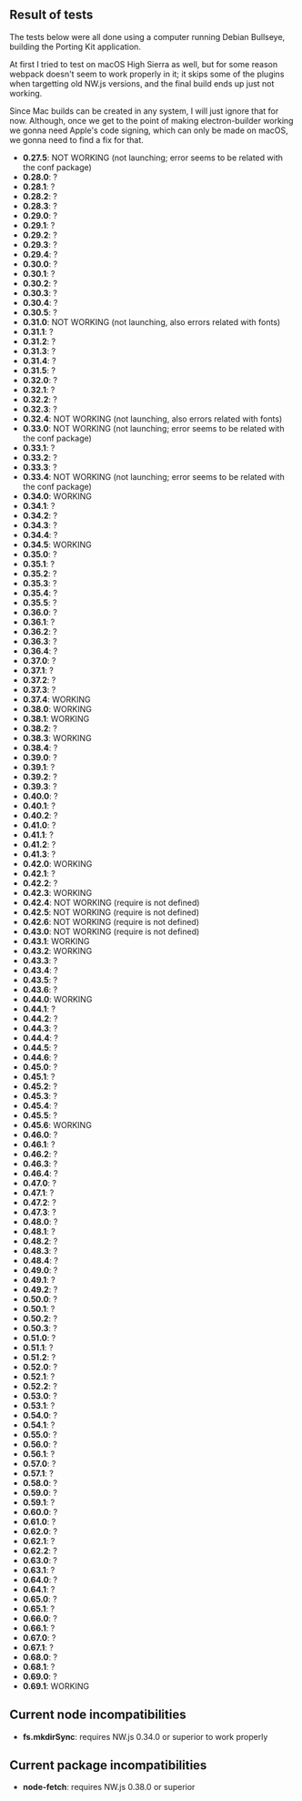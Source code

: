 
## Result of tests
The tests below were all done using a computer running Debian Bullseye, building the Porting Kit application.

At first I tried to test on macOS High Sierra as well, but for some reason webpack doesn't seem to work properly in it; it skips some of the plugins when targetting old NW.js versions, and the final build ends up just not working.

Since Mac builds can be created in any system, I will just ignore that for now. Although, once we get to the point of making electron-builder working we gonna need Apple's code signing, which can only be made on macOS, we gonna need to find a fix for that.

- **0.27.5**: NOT WORKING (not launching; error seems to be related with the conf package)
- **0.28.0**: ?
- **0.28.1**: ?
- **0.28.2**: ?
- **0.28.3**: ?
- **0.29.0**: ?
- **0.29.1**: ?
- **0.29.2**: ?
- **0.29.3**: ?
- **0.29.4**: ?
- **0.30.0**: ?
- **0.30.1**: ?
- **0.30.2**: ?
- **0.30.3**: ?
- **0.30.4**: ?
- **0.30.5**: ?
- **0.31.0**: NOT WORKING (not launching, also errors related with fonts)
- **0.31.1**: ?
- **0.31.2**: ?
- **0.31.3**: ?
- **0.31.4**: ?
- **0.31.5**: ?
- **0.32.0**: ?
- **0.32.1**: ?
- **0.32.2**: ?
- **0.32.3**: ?
- **0.32.4**: NOT WORKING (not launching, also errors related with fonts)
- **0.33.0**: NOT WORKING (not launching; error seems to be related with the conf package)
- **0.33.1**: ?
- **0.33.2**: ?
- **0.33.3**: ?
- **0.33.4**: NOT WORKING (not launching; error seems to be related with the conf package)
- **0.34.0**: WORKING
- **0.34.1**: ?
- **0.34.2**: ?
- **0.34.3**: ?
- **0.34.4**: ?
- **0.34.5**: WORKING
- **0.35.0**: ?
- **0.35.1**: ?
- **0.35.2**: ?
- **0.35.3**: ?
- **0.35.4**: ?
- **0.35.5**: ?
- **0.36.0**: ?
- **0.36.1**: ?
- **0.36.2**: ?
- **0.36.3**: ?
- **0.36.4**: ?
- **0.37.0**: ?
- **0.37.1**: ?
- **0.37.2**: ?
- **0.37.3**: ?
- **0.37.4**: WORKING
- **0.38.0**: WORKING
- **0.38.1**: WORKING
- **0.38.2**: ?
- **0.38.3**: WORKING
- **0.38.4**: ?
- **0.39.0**: ?
- **0.39.1**: ?
- **0.39.2**: ?
- **0.39.3**: ?
- **0.40.0**: ?
- **0.40.1**: ?
- **0.40.2**: ?
- **0.41.0**: ?
- **0.41.1**: ?
- **0.41.2**: ?
- **0.41.3**: ?
- **0.42.0**: WORKING
- **0.42.1**: ?
- **0.42.2**: ?
- **0.42.3**: WORKING
- **0.42.4**: NOT WORKING (require is not defined)
- **0.42.5**: NOT WORKING (require is not defined)
- **0.42.6**: NOT WORKING (require is not defined)
- **0.43.0**: NOT WORKING (require is not defined)
- **0.43.1**: WORKING
- **0.43.2**: WORKING
- **0.43.3**: ?
- **0.43.4**: ?
- **0.43.5**: ?
- **0.43.6**: ?
- **0.44.0**: WORKING
- **0.44.1**: ?
- **0.44.2**: ?
- **0.44.3**: ?
- **0.44.4**: ?
- **0.44.5**: ?
- **0.44.6**: ?
- **0.45.0**: ?
- **0.45.1**: ?
- **0.45.2**: ?
- **0.45.3**: ?
- **0.45.4**: ?
- **0.45.5**: ?
- **0.45.6**: WORKING
- **0.46.0**: ?
- **0.46.1**: ?
- **0.46.2**: ?
- **0.46.3**: ?
- **0.46.4**: ?
- **0.47.0**: ?
- **0.47.1**: ?
- **0.47.2**: ?
- **0.47.3**: ?
- **0.48.0**: ?
- **0.48.1**: ?
- **0.48.2**: ?
- **0.48.3**: ?
- **0.48.4**: ?
- **0.49.0**: ?
- **0.49.1**: ?
- **0.49.2**: ?
- **0.50.0**: ?
- **0.50.1**: ?
- **0.50.2**: ?
- **0.50.3**: ?
- **0.51.0**: ?
- **0.51.1**: ?
- **0.51.2**: ?
- **0.52.0**: ?
- **0.52.1**: ?
- **0.52.2**: ?
- **0.53.0**: ?
- **0.53.1**: ?
- **0.54.0**: ?
- **0.54.1**: ?
- **0.55.0**: ?
- **0.56.0**: ?
- **0.56.1**: ?
- **0.57.0**: ?
- **0.57.1**: ?
- **0.58.0**: ?
- **0.59.0**: ?
- **0.59.1**: ?
- **0.60.0**: ?
- **0.61.0**: ?
- **0.62.0**: ?
- **0.62.1**: ?
- **0.62.2**: ?
- **0.63.0**: ?
- **0.63.1**: ?
- **0.64.0**: ?
- **0.64.1**: ?
- **0.65.0**: ?
- **0.65.1**: ?
- **0.66.0**: ?
- **0.66.1**: ?
- **0.67.0**: ?
- **0.67.1**: ?
- **0.68.0**: ?
- **0.68.1**: ?
- **0.69.0**: ?
- **0.69.1**: WORKING

## Current node incompatibilities
- **fs.mkdirSync**: requires NW.js 0.34.0 or superior to work properly

## Current package incompatibilities
- **node-fetch**: requires NW.js 0.38.0 or superior
